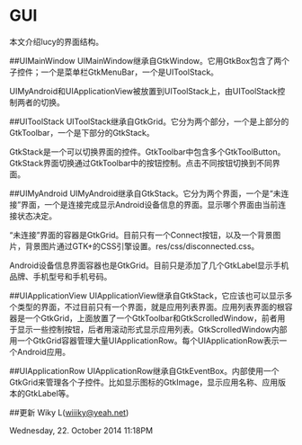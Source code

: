 GUI
===
本文介绍lucy的界面结构。

##UIMainWindow
UIMainWindow继承自GtkWindow。它用GtkBox包含了两个子控件；一个是菜单栏GtkMenuBar，一个是UIToolStack。

UIMyAndroid和UIApplicationView被放置到UIToolStack上，由UIToolStack控制两者的切换。

##UIToolStack
UIToolStack继承自GtkGrid。它分为两个部分，一个是上部分的GtkToolbar，一个是下部分的GtkStack。

GtkStack是一个可以切换界面的控件。GtkToolbar中包含多个GtkToolButton。GtkStack界面切换通过GtkToolbar中的按钮控制。点击不同按钮切换到不同界面。

##UIMyAndroid
UIMyAndroid继承自GtkStack。它分为两个界面，一个是“未连接”界面，一个是连接完成显示Android设备信息的界面。显示哪个界面由当前连接状态决定。

“未连接”界面的容器是GtkGrid。目前只有一个Connect按钮，以及一个背景图片，背景图片通过GTK+的CSS引擎设置。res/css/disconnected.css。

Android设备信息界面容器也是GtkGrid。目前只是添加了几个GtkLabel显示手机品牌、手机型号和手机号码。

##UIApplicationView
UIApplicationView继承自GtkStack，它应该也可以显示多个类型的界面，不过目前只有一个界面，就是应用列表界面。应用列表界面的根容器是一个GtkGrid，上面放置了一个GtkToolbar和GtkScrolledWindow，前者用于显示一些控制按钮，后者用滚动形式显示应用列表。GtkScrolledWindow内部用一个GtkGrid容器管理大量UIApplicationRow。每个UIApplicationRow表示一个Android应用。

##UIApplicationRow
UIApplicationRow继承自GtkEventBox。内部使用一个GtkGrid来管理各个子控件。比如显示图标的GtkImage，显示应用名称、应用版本的GtkLabel等。


##更新
Wiky L(wiiiky@yeah.net)

Wednesday, 22. October 2014 11:18PM 
